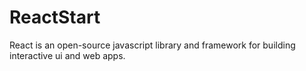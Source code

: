 # ReactStart
React is an open-source javascript library and framework for building interactive ui and web apps.
